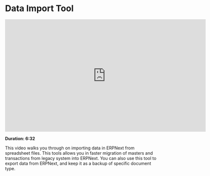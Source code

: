 # Data Import Tool

<iframe width="660" height="371" src="https://www.youtube.com/embed/Ta2Xx3QoK3E" frameborder="0" allowfullscreen></iframe>

**Duration: 6:32**

This video walks you through on importing data in ERPNext from spreadsheet files. This tools allows you in faster migration of masters and transactions from legacy system into ERPNext. You can also use this tool to export data from ERPNext, and keep it as a backup of specific document type.
